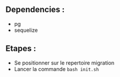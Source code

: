 ## Dependencies :
- pg
- sequelize

## Etapes :
- Se positionner sur le repertoire migration
- Lancer la commande ```bash init.sh```